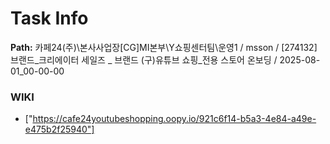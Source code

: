 # Task Info

**Path:** 카페24(주)\본사사업장\[CG]MI본부\Y쇼핑센터팀\운영1 / msson / [274132] 브랜드_크리에이터 세일즈 _ 브랜드 (구)유튜브 쇼핑_전용 스토어 온보딩 / 2025-08-01_00-00-00

### WIKI
- ["https://cafe24youtubeshopping.oopy.io/921c6f14-b5a3-4e84-a49e-e475b2f25940"]

